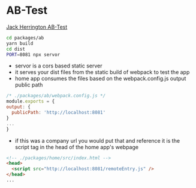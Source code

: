 # AB-Test

<a href='https://www.youtube.com/watch?v=pGy5vrFJlH0'>Jack Herrington AB-Test</a>

```bash
cd packages/ab
yarn build
cd dist
PORT=8081 npx servor
```

- servor is a cors based static server
- it serves your dist files from the static build of webpack to test the app
- home app consumes the files based on the webpack.config.js output public path

```js
/* ./packages/ab/webpack.config.js */
module.exports = {
output: {
  publicPath: 'http://localhost:8081'
}
...
}
```

- if this was a company url you would put that and reference it is the script tag in the head of the home app's webpage

```html
<!-- ./packages/home/src/index.html -->
<head>
  <script src="http://localhost:8081/remoteEntry.js" />
</head>
...
```
